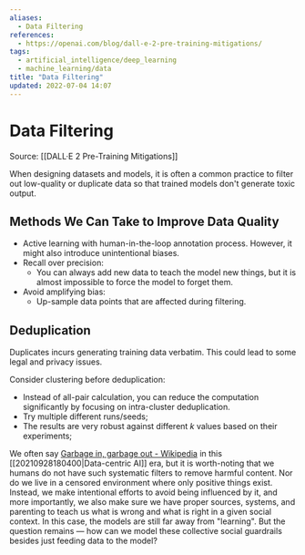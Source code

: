 ```yaml
---
aliases:
  - Data Filtering
references:
  - https://openai.com/blog/dall-e-2-pre-training-mitigations/
tags:
  - artificial_intelligence/deep_learning
  - machine_learning/data
title: "Data Filtering"
updated: 2022-07-04 14:07
---
```


# Data Filtering

Source: [[DALL·E 2 Pre-Training Mitigations]]

When designing datasets and models, it is often a common practice to filter out low-quality or duplicate data so that trained models don't generate toxic output.

## Methods We Can Take to Improve Data Quality

- Active learning with human-in-the-loop annotation process. However, it might also introduce unintentional biases.
- Recall over precision:
  - You can always add new data to teach the model new things, but it is almost impossible to force the model to forget them.
- Avoid amplifying bias:
  - Up-sample data points that are affected during filtering.

## Deduplication

Duplicates incurs generating training data verbatim. This could lead to some legal and privacy issues.

Consider clustering before deduplication:

- Instead of all-pair calculation, you can reduce the computation significantly by focusing on intra-cluster deduplication.
- Try multiple different runs/seeds;
- The results are very robust against different $k$ values based on their experiments;

We often say [Garbage in, garbage out - Wikipedia](https://en.wikipedia.org/wiki/Garbage_in,_garbage_out) in this [[20210928180400|Data-centric AI]] era, but it is worth-noting that we humans do not have such systematic filters to remove harmful content. Nor do we live in a censored environment where only positive things exist. Instead, we make intentional efforts to avoid being influenced by it, and more importantly, we also make sure we have proper sources, systems, and parenting to teach us what is wrong and what is right in a given social context. In this case, the models are still far away from "learning". But the question remains — how can we model these collective social guardrails besides just feeding data to the model?
